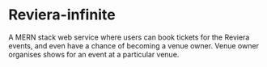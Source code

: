 # Reviera-infinite

A MERN stack web service where users can book tickets for the Reviera events, and even have a chance of becoming a venue owner. Venue owner organises shows for an event at a particular venue.
 
